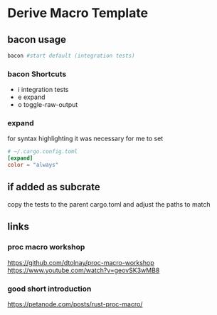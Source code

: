 # Derive Macro Template


## bacon usage
```bash
bacon #start default (integration tests)
```
### bacon Shortcuts
- i  integration tests
- e  expand
- o  toggle-raw-output


### expand
for syntax highlighting it was necessary for me to set
```toml
# ~/.cargo.config.toml
[expand]
color = "always"
```

## if added as subcrate
copy the tests to the parent cargo.toml and adjust the paths to match

## links

### proc macro workshop
https://github.com/dtolnay/proc-macro-workshop
https://www.youtube.com/watch?v=geovSK3wMB8

### good short introduction
https://petanode.com/posts/rust-proc-macro/
